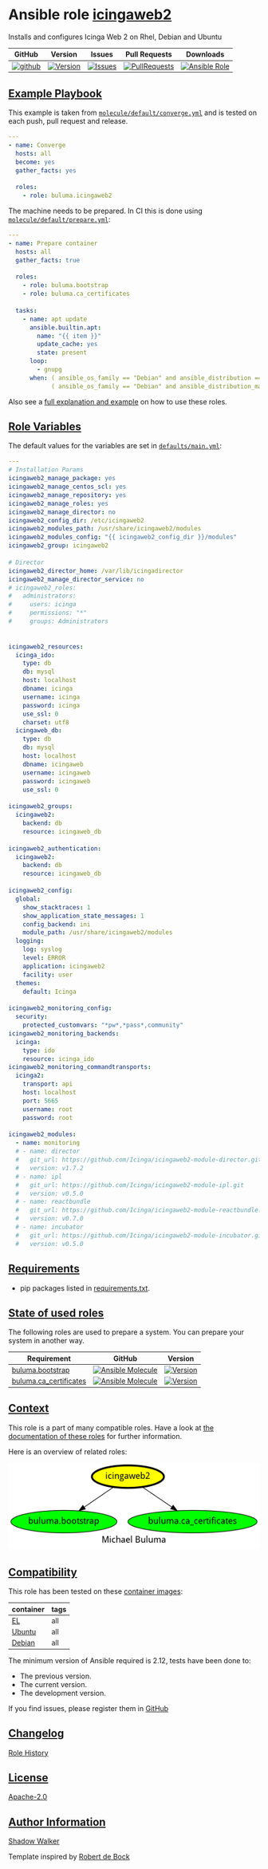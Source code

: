 # Ansible role [icingaweb2](https://galaxy.ansible.com/ui/standalone/roles/buluma/icingaweb2/documentation)

Installs and configures Icinga Web 2 on Rhel, Debian and Ubuntu

|GitHub|Version|Issues|Pull Requests|Downloads|
|------|-------|------|-------------|---------|
|[![github](https://github.com/buluma/ansible-role-icingaweb2/actions/workflows/molecule.yml/badge.svg)](https://github.com/buluma/ansible-role-icingaweb2/actions/workflows/molecule.yml)|[![Version](https://img.shields.io/github/release/buluma/ansible-role-icingaweb2.svg)](https://github.com/buluma/ansible-role-icingaweb2/releases/)|[![Issues](https://img.shields.io/github/issues/buluma/ansible-role-icingaweb2.svg)](https://github.com/buluma/ansible-role-icingaweb2/issues/)|[![PullRequests](https://img.shields.io/github/issues-pr-closed-raw/buluma/ansible-role-icingaweb2.svg)](https://github.com/buluma/ansible-role-icingaweb2/pulls/)|[![Ansible Role](https://img.shields.io/ansible/role/d/buluma/icingaweb2)](https://galaxy.ansible.com/ui/standalone/roles/buluma/icingaweb2/documentation)|

## [Example Playbook](#example-playbook)

This example is taken from [`molecule/default/converge.yml`](https://github.com/buluma/ansible-role-icingaweb2/blob/master/molecule/default/converge.yml) and is tested on each push, pull request and release.

```yaml
---
- name: Converge
  hosts: all
  become: yes
  gather_facts: yes

  roles:
    - role: buluma.icingaweb2
```

The machine needs to be prepared. In CI this is done using [`molecule/default/prepare.yml`](https://github.com/buluma/ansible-role-icingaweb2/blob/master/molecule/default/prepare.yml):

```yaml
---
- name: Prepare container
  hosts: all
  gather_facts: true

  roles:
    - role: buluma.bootstrap
    - role: buluma.ca_certificates

  tasks:
    - name: apt update
      ansible.builtin.apt:
        name: "{{ item }}"
        update_cache: yes
        state: present
      loop:
        - gnupg
      when: ( ansible_os_family == "Debian" and ansible_distribution == "Ubuntu" and ansible_distribution_major_version == "18" ) or
            ( ansible_os_family == "Debian" and ansible_distribution_major_version == "10" )
```

Also see a [full explanation and example](https://buluma.github.io/how-to-use-these-roles.html) on how to use these roles.

## [Role Variables](#role-variables)

The default values for the variables are set in [`defaults/main.yml`](https://github.com/buluma/ansible-role-icingaweb2/blob/master/defaults/main.yml):

```yaml
---
# Installation Params
icingaweb2_manage_package: yes
icingaweb2_manage_centos_scl: yes
icingaweb2_manage_repository: yes
icingaweb2_manage_roles: yes
icingaweb2_manage_director: no
icingaweb2_config_dir: /etc/icingaweb2
icingaweb2_modules_path: /usr/share/icingaweb2/modules
icingaweb2_modules_config: "{{ icingaweb2_config_dir }}/modules"
icingaweb2_group: icingaweb2

# Director
icingaweb2_director_home: /var/lib/icingadirector
icingaweb2_manage_director_service: no
# icingaweb2_roles:
#   administrators:
#     users: icinga
#     permissions: "*"
#     groups: Administrators


icingaweb2_resources:
  icinga_ido:
    type: db
    db: mysql
    host: localhost
    dbname: icinga
    username: icinga
    password: icinga
    use_ssl: 0
    charset: utf8
  icingaweb_db:
    type: db
    db: mysql
    host: localhost
    dbname: icingaweb
    username: icingaweb
    password: icingaweb
    use_ssl: 0

icingaweb2_groups:
  icingaweb2:
    backend: db
    resource: icingaweb_db

icingaweb2_authentication:
  icingaweb2:
    backend: db
    resource: icingaweb_db

icingaweb2_config:
  global:
    show_stacktraces: 1
    show_application_state_messages: 1
    config_backend: ini
    module_path: /usr/share/icingaweb2/modules
  logging:
    log: syslog
    level: ERROR
    application: icingaweb2
    facility: user
  themes:
    default: Icinga

icingaweb2_monitoring_config:
  security:
    protected_customvars: "*pw*,*pass*,community"
icingaweb2_monitoring_backends:
  icinga:
    type: ido
    resource: icinga_ido
icingaweb2_monitoring_commandtransports:
  icinga2:
    transport: api
    host: localhost
    port: 5665
    username: root
    password: root

icingaweb2_modules:
  - name: monitoring
  # - name: director
  #   git_url: https://github.com/Icinga/icingaweb2-module-director.git
  #   version: v1.7.2
  # - name: ipl
  #   git_url: https://github.com/Icinga/icingaweb2-module-ipl.git
  #   version: v0.5.0
  # - name: reactbundle
  #   git_url: https://github.com/Icinga/icingaweb2-module-reactbundle.git
  #   version: v0.7.0
  # - name: incubator
  #   git_url: https://github.com/Icinga/icingaweb2-module-incubator.git
  #   version: v0.5.0
```

## [Requirements](#requirements)

- pip packages listed in [requirements.txt](https://github.com/buluma/ansible-role-icingaweb2/blob/master/requirements.txt).

## [State of used roles](#state-of-used-roles)

The following roles are used to prepare a system. You can prepare your system in another way.

| Requirement | GitHub | Version |
|-------------|--------|--------|
|[buluma.bootstrap](https://galaxy.ansible.com/buluma/bootstrap)|[![Ansible Molecule](https://github.com/buluma/ansible-role-bootstrap/actions/workflows/molecule.yml/badge.svg)](https://github.com/buluma/ansible-role-bootstrap/actions/workflows/molecule.yml)|[![Version](https://img.shields.io/github/release/buluma/ansible-role-bootstrap.svg)](https://github.com/shadowwalker/ansible-role-bootstrap)|
|[buluma.ca_certificates](https://galaxy.ansible.com/buluma/ca_certificates)|[![Ansible Molecule](https://github.com/buluma/ansible-role-ca_certificates/actions/workflows/molecule.yml/badge.svg)](https://github.com/buluma/ansible-role-ca_certificates/actions/workflows/molecule.yml)|[![Version](https://img.shields.io/github/release/buluma/ansible-role-ca_certificates.svg)](https://github.com/shadowwalker/ansible-role-ca_certificates)|

## [Context](#context)

This role is a part of many compatible roles. Have a look at [the documentation of these roles](https://buluma.github.io/) for further information.

Here is an overview of related roles:

![dependencies](https://raw.githubusercontent.com/buluma/ansible-role-icingaweb2/png/requirements.png "Dependencies")

## [Compatibility](#compatibility)

This role has been tested on these [container images](https://hub.docker.com/u/buluma):

|container|tags|
|---------|----|
|[EL](https://hub.docker.com/repository/docker/buluma/enterpriselinux/general)|all|
|[Ubuntu](https://hub.docker.com/repository/docker/buluma/ubuntu/general)|all|
|[Debian](https://hub.docker.com/repository/docker/buluma/debian/general)|all|

The minimum version of Ansible required is 2.12, tests have been done to:

- The previous version.
- The current version.
- The development version.

If you find issues, please register them in [GitHub](https://github.com/buluma/ansible-role-icingaweb2/issues)

## [Changelog](#changelog)

[Role History](https://github.com/buluma/ansible-role-icingaweb2/blob/master/CHANGELOG.md)

## [License](#license)

[Apache-2.0](https://github.com/buluma/ansible-role-icingaweb2/blob/master/LICENSE)

## [Author Information](#author-information)

[Shadow Walker](https://buluma.github.io/)


Template inspired by [Robert de Bock](https://github.com/robertdebock)
